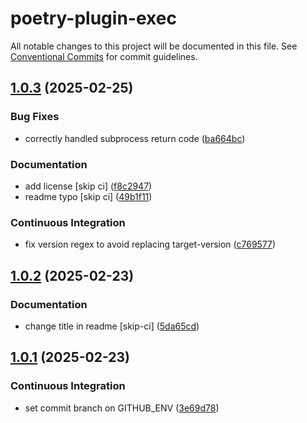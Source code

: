 # poetry-plugin-exec

All notable changes to this project will be documented in this file. See
[Conventional Commits](https://conventionalcommits.org) for commit guidelines.

## [1.0.3](https://github.com/M4RC0Sx/poetry-plugin-exec/compare/v1.0.2...v1.0.3) (2025-02-25)

### Bug Fixes

* correctly handled subprocess return code ([ba664bc](https://github.com/M4RC0Sx/poetry-plugin-exec/commit/ba664bc17845badfa013edcee8e99d0b8e80fee1))

### Documentation

* add license [skip ci] ([f8c2947](https://github.com/M4RC0Sx/poetry-plugin-exec/commit/f8c2947e965c6c842c8c5f351dee5f7f17422782))
* readme typo [skip ci] ([49b1f11](https://github.com/M4RC0Sx/poetry-plugin-exec/commit/49b1f11ca261ae6d95818ca700035909efe468d0))

### Continuous Integration

* fix version regex to avoid replacing target-version ([c769577](https://github.com/M4RC0Sx/poetry-plugin-exec/commit/c769577f9fe13709ff141930abbf1c33e4a5acf5))

## [1.0.2](https://github.com/M4RC0Sx/poetry-plugin-exec/compare/v1.0.1...v1.0.2) (2025-02-23)

### Documentation

* change title in readme [skip-ci] ([5da65cd](https://github.com/M4RC0Sx/poetry-plugin-exec/commit/5da65cde9dc8d351acae8bd35fb8a1d13e0c9b62))

## [1.0.1](https://github.com/M4RC0Sx/poetry-plugin-exec/compare/v1.0.0...v1.0.1) (2025-02-23)

### Continuous Integration

* set commit branch on GITHUB_ENV ([3e69d78](https://github.com/M4RC0Sx/poetry-plugin-exec/commit/3e69d789454ec8d0ee9f96eb8c51d466ecf4f287))
